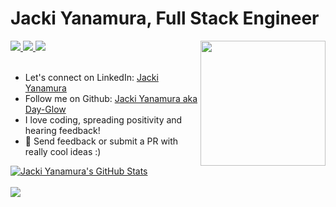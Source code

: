 # Jacki Yanamura, Full Stack Engineer
<a href="https://www.github.com/day-glow" target="_blank">
  <img align='right' src="https://media.giphy.com/media/bcKmIWkUMCjVm/giphy.gif" width='200"'/>
</a>

<!-- LinkedIn -->
<a href="https://www.linkedin.com/in/jacki-yanamura/" target="_blank">
  <img src="https://img.shields.io/badge/-Jacki%20Yanamura-blue?style=for-the-badge&logo=Linkedin&logoColor=white"/>
</a>
<!-- Github -->
<a href="https://www.github.com/day-glow">
  <img src="https://img.shields.io/badge/DayGlow-black?style=for-the-badge&logo=github&logoColor=white"/>
</a>
<!-- Email -->
<a href="mailto:jacki.yanamura@gmail.com">
  <img src="https://img.shields.io/badge/EMAIL-jacki.yanamura%40gmail.com-1152ba?style=for-the-badge"/>
</a>
<br><br>

* Let's connect on LinkedIn: [Jacki Yanamura](https://www.linkedin.com/in/jacki-yanamura/)
* Follow me on Github: [Jacki Yanamura aka Day-Glow](https://github.com/day-glow)
* I love coding, spreading positivity and hearing feedback!
*  👯 Send feedback or submit a PR with really cool ideas :)

<a href="https://github.com/day-glow/day-glow">
  <img align="center" src="https://github-readme-stats.vercel.app/api?username=day-glow&show_icons=true&line_height=27&count_private=true&title_color=1152ba&text_color=000&icon_color=1152ba&bg_color=ffffff" alt="Jacki Yanamura's GitHub Stats" />
</a>
  <br/><br/>
<a href="https://github.com/day-glow/day-glow">
  <img align="center" src="https://github-readme-stats.vercel.app/api/top-langs/?username=day-glow&layout=compact&hide=java,html&title_color=1152ba&text_color=000&icon_color=1152ba&bg_color=ffffff" />
</a>